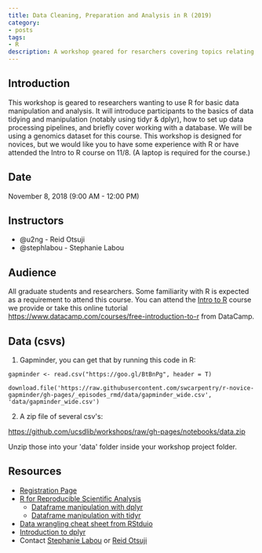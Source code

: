 ```yaml
---
title: Data Cleaning, Preparation and Analysis in R (2019)
category:
- posts
tags:
- R
description: A workshop geared for resarchers covering topics relating to data cleaning and analysis of R.
---
```


## Introduction

This workshop is geared to researchers wanting to use R for basic data manipulation and analysis. It will introduce participants to the basics of data tidying and manipulation (notably using tidyr & dplyr), how to set up data processing pipelines, and briefly cover working with a database. We will be using a genomics dataset for this course.  This workshop is designed for novices, but we would like you to have some experience with R or have attended the Intro to R course on 11/8. (A laptop is required for the course.)

## Date
November 8, 2018 (9:00 AM - 12:00 PM)

## Instructors

* @u2ng - Reid Otsuji
* @stephlabou - Stephanie Labou

## Audience

All graduate students and researchers. Some familiarity with R is expected as a requirement to attend this course.  You can attend the [Intro to R](https://ucsd.libcal.com/event/2846343?hs=a) course we provide or take this online tutorial <https://www.datacamp.com/courses/free-introduction-to-r> from DataCamp.

## Data (csvs)

1. Gapminder, you can get that by running this code in R:

~~~
gapminder <- read.csv("https://goo.gl/BtBnPg", header = T)
~~~

~~~
download.file('https://raw.githubusercontent.com/swcarpentry/r-novice-gapminder/gh-pages/_episodes_rmd/data/gapminder_wide.csv', 'data/gapminder_wide.csv')
~~~

2. A zip file of several csv's:

<https://github.com/ucsdlib/workshops/raw/gh-pages/notebooks/data.zip>

Unzip those into your 'data' folder inside your workshop project folder.

## Resources

* [Registration Page](https://ucsd.libcal.com/event/4700956)
* [R for Reproducible Scientific Analysis](https://swcarpentry.github.io/r-novice-gapminder/)
  * [Dataframe manipulation with dplyr](https://swcarpentry.github.io/r-novice-gapminder/13-dplyr/)
  * [Dataframe manipulation with tidyr](https://swcarpentry.github.io/r-novice-gapminder/14-tidyr/)
* [Data wrangling cheat sheet from RStduio](https://www.rstudio.com/wp-content/uploads/2015/02/data-wrangling-cheatsheet.pdf)
* [Introduction to dplyr](https://stat545.com/block009_dplyr-intro.html)
* Contact [Stephanie Labou](<slabou@ucsd.edu>) or [Reid Otsuji](rotsuji@ucsd.edu)
